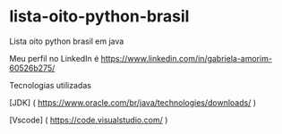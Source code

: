 # lista-oito-python-brasil
Lista oito python brasil em java

Meu perfil no LinkedIn é https://www.linkedin.com/in/gabriela-amorim-60526b275/

Tecnologias utilizadas

[JDK] ( https://www.oracle.com/br/java/technologies/downloads/ )

[Vscode] ( https://code.visualstudio.com/ )
